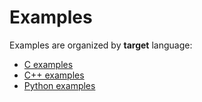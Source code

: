 # Examples
Examples are organized by __target__ language:

* [C examples](C/README.md)
* [C++ examples](Cpp/README.md)
* [Python examples](Python/README.md)
